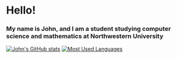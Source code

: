 # Hello! 
### My name is John, and I am a student studying computer science and mathematics at Northwestern University

<!--
**jhileman07/jhileman07** is a ✨ _special_ ✨ repository because its `README.md` (this file) appears on your GitHub profile.

Here are some ideas to get you started:

- 🔭 I’m currently working on ...
- 🌱 I’m currently learning ...
- 👯 I’m looking to collaborate on ...
- 🤔 I’m looking for help with ...
- 💬 Ask me about ...
- 📫 How to reach me: ...
- 😄 Pronouns: ...
- ⚡ Fun fact: ...
-->
[![John's GitHub stats](https://github-readme-stats.vercel.app/api?username=jhileman07)](https://github.com/anuraghazra/github-readme-stats)
[![Most Used Languages](https://github-readme-stats.vercel.app/api/top-langs/?username=jhileman07)](https://github.com/anuraghazra/github-readme-stats)
